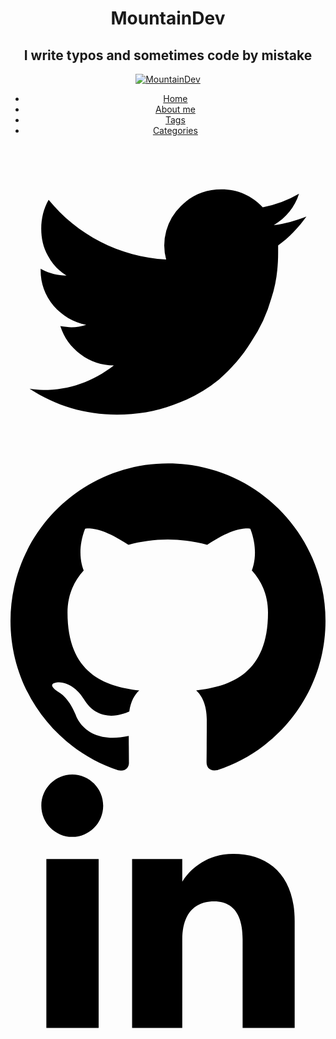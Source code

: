 <link rel="stylesheet" type="text/css" href="https://hertel.dev/main.93bfc809.css">
<header class="site-header outer"><div class="inner"><div class="site-header-content"><h1 class="site-title">MountainDev</h1><h2 class="site-description">I write typos and sometimes code by mistake</h2></div><nav class="site-nav"><div class="site-nav-left"><a class="site-nav-logo" href="#"><img src="https://hertel.dev/logo/animated_logo.svg" alt="MountainDev"></a><ul class="nav" role="menu"><li class="nav-current" role="menuitem"><a href="https://hertel.dev/">Home</a></li><li role="menuitem"><a href="https://hertel.dev/about/">About me</a></li><li role="menuitem"><a href="https://hertel.dev/tags">Tags</a></li><li role="menuitem"><a href="https://hertel.dev/categories/">Categories</a></li></ul></div><div class="site-nav-right"><div class="social-links"><a class="social-link social-link-tw" title="Twitter" href="https://twitter.com/@MHDev91" target="_blank" rel="noopener"><svg xmlns="http://www.w3.org/2000/svg" viewBox="0 0 32 32"><path d="M30.063 7.313c-.813 1.125-1.75 2.125-2.875 2.938v.75c0 1.563-.188 3.125-.688 4.625a15.088 15.088.0 0 1-2.063 4.438c-.875 1.438-2 2.688-3.25 3.813a15.015 15.015.0 0 1-4.625 2.563c-1.813.688-3.75 1-5.75 1-3.25.0-6.188-.875-8.875-2.625.438.063.875.125 1.375.125 2.688.0 5.063-.875 7.188-2.5-1.25.0-2.375-.375-3.375-1.125s-1.688-1.688-2.063-2.875c.438.063.813.125 1.125.125.5.0 1-.063 1.5-.25-1.313-.25-2.438-.938-3.313-1.938a5.673 5.673.0 0 1-1.313-3.688v-.063c.813.438 1.688.688 2.625.688a5.228 5.228.0 0 1-1.875-2c-.5-.875-.688-1.813-.688-2.75.0-1.063.25-2.063.75-2.938 1.438 1.75 3.188 3.188 5.25 4.25s4.313 1.688 6.688 1.813a5.579 5.579.0 0 1 1.5-5.438c1.125-1.125 2.5-1.688 4.125-1.688s3.063.625 4.188 1.813a11.48 11.48.0 0 0 3.688-1.375c-.438 1.375-1.313 2.438-2.563 3.188 1.125-.125 2.188-.438 3.313-.875z"></path></svg></a><a class="social-link" href="https://github.com/matteo-hertel" title="Github" target="_blank" rel="noopener"><svg xmlns="http://www.w3.org/2000/svg" viewBox="0 0 24 24"><path d="M12 .297c-6.63.0-12 5.373-12 12 0 5.303 3.438 9.8 8.205 11.385.6.113.82-.258.82-.577.0-.285-.01-1.04-.015-2.04-3.338.724-4.042-1.61-4.042-1.61C4.422 18.07 3.633 17.7 3.633 17.7c-1.087-.744.084-.729.084-.729 1.205.084 1.838 1.236 1.838 1.236 1.07 1.835 2.809 1.305 3.495.998.108-.776.417-1.305.76-1.605-2.665-.3-5.466-1.332-5.466-5.93.0-1.31.465-2.38 1.235-3.22-.135-.303-.54-1.523.105-3.176.0.0 1.005-.322 3.3 1.23.96-.267 1.98-.399 3-.405 1.02.006 2.04.138 3 .405 2.28-1.552 3.285-1.23 3.285-1.23.645 1.653.24 2.873.12 3.176.765.84 1.23 1.91 1.23 3.22.0 4.61-2.805 5.625-5.475 5.92.42.36.81 1.096.81 2.22.0 1.606-.015 2.896-.015 3.286.0.315.21.69.825.57C20.565 22.092 24 17.592 24 12.297c0-6.627-5.373-12-12-12"></path></svg></a><a class="social-link" href="https://www.linkedin.com/in/hertelmatteo" title="LinkedIn" target="_blank" rel="noopener"><svg xmlns="http://www.w3.org/2000/svg" viewBox="0 50 512 512"><path d="M150.65 100.682c0 27.992-22.508 50.683-50.273 50.683-27.765.0-50.273-22.691-50.273-50.683C50.104 72.691 72.612 50 100.377 50 128.143 50 150.65 72.691 150.65 100.682zM143.294 187.333H58.277V462h85.017V187.333zM279.195 187.333h-81.541V462h81.541c0 0 0-101.877.0-144.181.0-38.624 17.779-61.615 51.807-61.615 31.268.0 46.289 22.071 46.289 61.615.0 39.545.0 144.181.0 144.181h84.605c0 0 0-100.344.0-173.915s-41.689-109.131-99.934-109.131-82.768 45.369-82.768 45.369V187.333z"></path></svg></a></div></div></nav></div></header>
